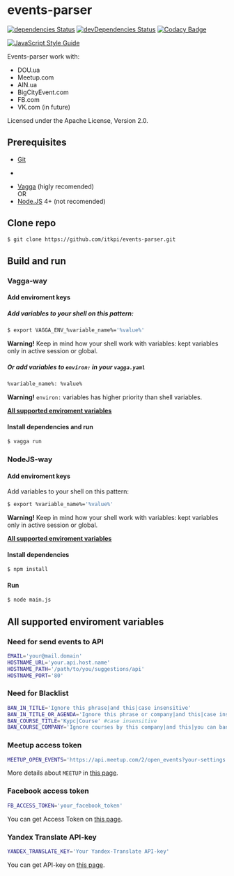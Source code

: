 # events-parser

[![dependencies Status](https://david-dm.org/itkpi/events-parser/status.svg?style=flat-square)](https://david-dm.org/itkpi/events-parser)
[![devDependencies Status](https://david-dm.org/itkpi/events-parser/dev-status.svg?style=flat-square)](https://david-dm.org/itkpi/events-parser?type=dev)
[![Codacy Badge](https://api.codacy.com/project/badge/Grade/c779272f058541ffb6aeb57aa1630c43)](https://www.codacy.com/app/m-vlasov/events-parser?utm_source=github.com&amp;utm_medium=referral&amp;utm_content=itkpi/events-parser&amp;utm_campaign=Badge_Grade)

[![JavaScript Style Guide](https://cdn.rawgit.com/feross/standard/master/badge.svg)](https://github.com/feross/standard)

Events-parser work with:
* DOU.ua
* Meetup.com
* AIN.ua
* BigCityEvent.com
* FB.com
* VK.com (in future)

Licensed under the Apache License, Version 2.0.



## Prerequisites
* [Git](https://git-scm.com/downloads)

+
* [Vagga](http://vagga.readthedocs.io/en/latest/installation.html) (higly recomended)
<br>OR
* [Node.JS](https://nodejs.org/uk/) 4+ (not recomended)



## Clone repo
```bash
$ git clone https://github.com/itkpi/events-parser.git
```



## Build and run



### Vagga-way


#### Add enviroment keys
##### Add variables to your shell on this pattern:
```bash
$ export VAGGA_ENV_%variable_name%='%value%'
```
**Warning!** Keep in mind how your shell work with variables: kept variables only in active session or global.

##### Or add variables to `environ:` in your `vagga.yaml`
```bash
%variable_name%: %value%
```
**Warning!** `environ:` variables has higher priority than shell variables.

**[All supported enviroment variables](#all-supported-enviroment-variables)**

#### Install dependencies and run
```bash
$ vagga run
```


### NodeJS-way


#### Add enviroment keys
Add variables to your shell on this pattern:
```bash
$ export %variable_name%='%value%'
```
**Warning!** Keep in mind how your shell work with variables: kept variables only in active session or global.

**[All supported enviroment variables](#all-supported-enviroment-variables)**

#### Install dependencies
```bash
$ npm install
```

#### Run
```bash
$ node main.js
```



## All supported enviroment variables



### Need for send events to API
```bash
EMAIL='your@mail.domain' 
HOSTNAME_URL='your.api.host.name'
HOSTNAME_PATH='/path/to/you/suggestions/api'
HOSTNAME_PORT='80'
```


### Need for Blacklist
```bash
BAN_IN_TITLE='Ignore this phrase|and this|case insensitive'
BAN_IN_TITLE_OR_AGENDA='Ignore this phrase or company|and this|case insensitive'
BAN_COURSE_TITLE='Курс|Course' #case insensitive
BAN_COURSE_COMPANY='Ignore courses by this company|and this|you can ban by URLs - it\'s more efective'
```


### Meetup access token
```bash
MEETUP_OPEN_EVENTS='https://api.meetup.com/2/open_events?your-settings'
```
More details about `MEETUP` in [this page](https://github.com/itkpi/events-parser/wiki/Meetup.com).


### Facebook access token
```bash
FB_ACCESS_TOKEN='your_facebook_token'
```
You can get Access Token on [this page](https://developers.facebook.com/tools/explorer/).


### Yandex Translate API-key
```bash
YANDEX_TRANSLATE_KEY='Your Yandex-Translate API-key'
```
You can get API-key on [this page](https://tech.yandex.ru/keys/get/?service=trnsl).
